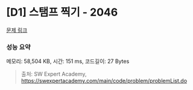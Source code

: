 # [D1] 스탬프 찍기 - 2046 

[문제 링크](https://swexpertacademy.com/main/code/problem/problemDetail.do?contestProbId=AV5QKdT6AyYDFAUq) 

### 성능 요약

메모리: 58,504 KB, 시간: 151 ms, 코드길이: 27 Bytes



> 출처: SW Expert Academy, https://swexpertacademy.com/main/code/problem/problemList.do